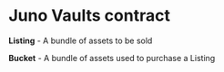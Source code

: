 # Juno Vaults contract

**Listing** - A bundle of assets to be sold

**Bucket** - A bundle of assets used to purchase a Listing
